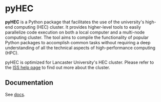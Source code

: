 # pyHEC

**pyHEC** is a Python package that facilitates the use of the university's high-end computing (HEC) cluster. It provides higher-level tools to easily parallelize code execution on both a local computer and a multi-node computing cluster. The tool aims to compile the functionality of popular Python packages to accomplish common tasks without requiring a deep understanding of all the technical aspects of high-performance computing (HPC).

pyHEC is optimized for Lancaster University's HEC cluster. Please refer to the [ISS help page](https://answers.lancaster.ac.uk/display/ISS/High+End+Computing+(HEC)+help) to find out more about the cluster.


## Documentation

See [docs](https://ferdinandb.gitbook.io/pyhec/).

